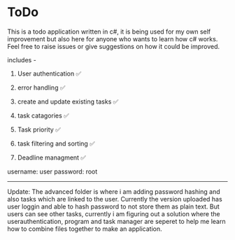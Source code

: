 # ToDo
This is a todo application written in c#, it is being used for my own self improvement but also here for anyone who wants to learn how c# works. Feel free to raise issues or give suggestions on how it could be improved.

includes -

1. User authentication ✅

2. error handling ✅

3. create and update existing tasks ✅

4. task catagories ✅
   
6. Task priority ✅

7. task filtering and sorting ✅

8. Deadline managment ✅


username: user
password: root
________________________________________________________________________________

Update: The advanced folder is where i am adding password hashing and also tasks which are linked to the user. Currently the version uploaded has user loggin and able to hash password to not store them as plain text. But users can see other tasks, currently i am figuring out a solution where the userauthentication, program and task manager are seperet to help me learn how to combine files together to make an application.
